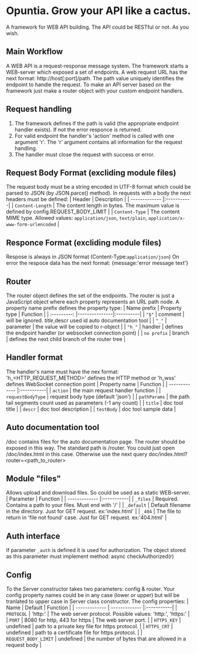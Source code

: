 # Opuntia. Grow your API like a cactus.
A framework for WEB API building. The API could be RESTful or not. As you wish.

## Main Workflow
A WEB API is a request-response message system. 
The framework starts a WEB-server which exposed a set of endpoints. 
A web request URL has the next format: http://host[:port]/path. The path value uniquely identifies the endpoint to handle the request.
To make an API server based on the framework just make a router object with your custom endpoint handlers.

## Request handling
1. The framework defines if the path is valid (the appropriate endpoint handler exists). If not the error responce is returned.
2. For valid endpoint the handler's 'action' method is called with one argument 'r'. The 'r' argument contains all information for the request handling.
3. The handler must close the request with success or error. 

## Request Body Format (excliding module files)
The request body must be a string encoded in UTF-8 format which could be parsed to JSON (by JSON.parce() method).
In requests with a body the next headers must be defined:
| Header | Description   |
| ------------- |:-----------|
| `Content-Length` | The content length in bytes. The maximum value is defined by config.REQUEST_BODY_LIMIT |
| `Content-Type` | The content MIME type. Allowed values: `application/json`, `text/plain`, `application/x-www-form-urlencoded`  |

## Responce Format (excliding module files)
Respose is always in JSON format (Content-Type:`application/json`)
On error the respoce data has the next format: {message:'error message text'}


## Router
The router object defines the set of the endpoints. The router is just a JavaScript object where each property represents an URL path node.
A property name prefix defines the property type:
| Name prefix | Property type | Function   |
| :---------: |---------------|:----------|
| `"$"`       | comment       | will be ignored. $title,$descr used id auto documentation tool |
| `"_"`       | parameter     | the value will be copied to r-object |
| `"h_"`      | handler       | defines the endpoint handler (or websocket connection point) |
| `no prefix` | branch        | defines the next child branch of the router tree |

## Handler format
The handler's name must have the nex format:
'h_<HTTP_REQUEST_METHOD>' defines the HTTP method or 
'h_wss' defines WebSocket connection point
| Property name | Function   |
| ------------- |:-----------|
| `action`      | the main request handler function |
| `requestBodyType` | request body type (default 'json') |
| `pathParams`  | the path tail segments count used as parameters (-1 any count) |
| `title`       | doc tool title  |
| `descr`       | doc tool description  |
| `testBody`    | doc tool sample data  |

## Auto documentation tool
/doc contains files for the auto documentation page.
The router should be exposed in this way. The standard path is /router. You could just open /doc/index.html in this case. Otherwise use the next query doc/index.html?router=<path_to_router>

## Module "files"
Allows upload and download files. So could be used as a static WEB-server.
| Parameter | Function   |
| ------------- |:-----------|
| `_files`      | Required. Contains a path to your files. Must end with '/' |
| `_default`    | Default filename in the directory. Just for GET request. ex:'index.html' |
| `_404`        | The file to return in 'file not found' case. Just for GET request. ex:'404.html' |

## Auth interface
If parameter `_auth` is defined it is used for authorization. 
The object stored as this parameter must implement method: async checkAuthorized(r)

## Config
To the Server constructor takes two parameters: config & router.
Your config property names could be in any case (lower or upper) but will be tranlated to upper case in Server class constructor.
The config properties:
| Name | Default | Function   |
| ------------- | ------------- |:-----------|
| `PROTOCOL`    | 'http:'   | The web server protocol. Possible values: 'http:', 'https:' |
| `PORT`        | 8080 for http, 443 for https | The web server port. |
| `HTTPS_KEY`   | undefined | path to a private key file for https protocol. |
| `HTTPS_CRT`   | undefined | path to a certificate file for https protocol. |
| `REQUEST_BODY_LIMIT`   | undefined | the number of bytes that are allowed in a request body |

